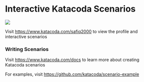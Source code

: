 # Interactive Katacoda Scenarios

[![](http://shields.katacoda.com/katacoda/safiq2000/count.svg)](https://www.katacoda.com/safiq2000 "Get your profile on Katacoda.com")

Visit https://www.katacoda.com/safiq2000 to view the profile and interactive scenarios

### Writing Scenarios
Visit https://www.katacoda.com/docs to learn more about creating Katacoda scenarios

For examples, visit https://github.com/katacoda/scenario-example
